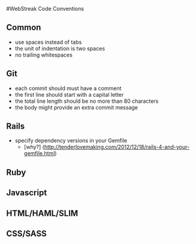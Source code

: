 #WebStreak Code Conventions

## Common
- use spaces instead of tabs
- the unit of indentation is two spaces
- no trailing whitespaces

## Git
- each commit should must have a comment
- the first line should start with a capital letter
- the total line length should be no more than 80 characters
- the body might provide an extra commit message

## Rails
- specify dependency versions in your Gemfile
  - [why?] (http://tenderlovemaking.com/2012/12/18/rails-4-and-your-gemfile.html)

## Ruby

## Javascript

## HTML/HAML/SLIM

## CSS/SASS
